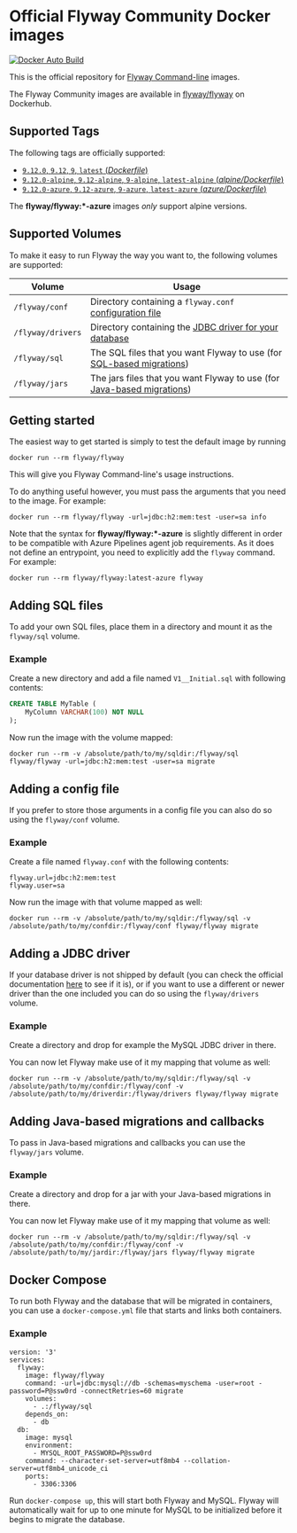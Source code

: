 # Official Flyway Community Docker images

[![Docker Auto Build](https://img.shields.io/docker/cloud/automated/flyway/flyway)][docker]

[docker]: https://hub.docker.com/r/flyway/flyway/

This is the official repository for [Flyway Command-line](https://flywaydb.org/documentation/usage/commandline/) images.

The Flyway Community images are available in [flyway/flyway](https://hub.docker.com/r/flyway/flyway/) on Dockerhub.

## Supported Tags

The following tags are officially supported:

- [`9.12.0`, `9.12`, `9`, `latest` (*Dockerfile*)](https://github.com/flyway/flyway-docker/blob/master/Dockerfile)
- [`9.12.0-alpine`, `9.12-alpine`, `9-alpine`, `latest-alpine` (*alpine/Dockerfile*)](https://github.com/flyway/flyway-docker/blob/master/alpine/Dockerfile)
- [`9.12.0-azure`, `9.12-azure`, `9-azure`, `latest-azure` (*azure/Dockerfile*)](https://github.com/flyway/flyway-docker/blob/master/azure/Dockerfile)

The **flyway/flyway:\*-azure** images *only* support alpine versions.

## Supported Volumes

To make it easy to run Flyway the way you want to, the following volumes are supported:

Volume            | Usage
------------------|------
`/flyway/conf`    | Directory containing a `flyway.conf` [configuration file](https://flywaydb.org/documentation/usage/commandline/#configuration)
`/flyway/drivers` | Directory containing the [JDBC driver for your database](https://flywaydb.org/documentation/usage/commandline/#jdbc-drivers)
`/flyway/sql`     | The SQL files that you want Flyway to use (for [SQL-based migrations](https://flywaydb.org/documentation/concepts/migrations#sql-based-migrations))
`/flyway/jars`    | The jars files that you want Flyway to use (for [Java-based migrations](https://flywaydb.org/documentation/concepts/migrations#java-based-migrations))

## Getting started

The easiest way to get started is simply to test the default image by running

`docker run --rm flyway/flyway`

This will give you Flyway Command-line's usage instructions.

To do anything useful however, you must pass the arguments that you need to the image. For example:

`docker run --rm flyway/flyway -url=jdbc:h2:mem:test -user=sa info`

Note that the syntax for **flyway/flyway:\*-azure** is slightly different in order to be compatible with Azure Pipelines
agent job requirements. As it does not define an entrypoint, you need to explicitly add the `flyway` command. For example:

`docker run --rm flyway/flyway:latest-azure flyway`

## Adding SQL files

To add your own SQL files, place them in a directory and mount it as the `flyway/sql` volume.

### Example

Create a new directory and add a file named `V1__Initial.sql` with following contents:

```sql
CREATE TABLE MyTable (
    MyColumn VARCHAR(100) NOT NULL
);
```

Now run the image with the volume mapped:

`docker run --rm -v /absolute/path/to/my/sqldir:/flyway/sql flyway/flyway -url=jdbc:h2:mem:test -user=sa migrate`

## Adding a config file

If you prefer to store those arguments in a config file you can also do so using the `flyway/conf` volume.

### Example

Create a file named `flyway.conf` with the following contents:

```
flyway.url=jdbc:h2:mem:test
flyway.user=sa
```

Now run the image with that volume mapped as well:

`docker run --rm -v /absolute/path/to/my/sqldir:/flyway/sql -v /absolute/path/to/my/confdir:/flyway/conf flyway/flyway migrate`

## Adding a JDBC driver

If your database driver is not shipped by default (you can check the official documentation [here](https://flywaydb.org/documentation/) to see if it is), or if you want to use a different or newer driver than the one included you can do so using the `flyway/drivers` volume.

### Example

Create a directory and drop for example the MySQL JDBC driver in there.

You can now let Flyway make use of it my mapping that volume as well:

`docker run --rm -v /absolute/path/to/my/sqldir:/flyway/sql -v /absolute/path/to/my/confdir:/flyway/conf -v /absolute/path/to/my/driverdir:/flyway/drivers flyway/flyway migrate`

## Adding Java-based migrations and callbacks

To pass in Java-based migrations and callbacks you can use the `flyway/jars` volume.

### Example

Create a directory and drop for a jar with your Java-based migrations in there.

You can now let Flyway make use of it my mapping that volume as well:

`docker run --rm -v /absolute/path/to/my/sqldir:/flyway/sql -v /absolute/path/to/my/confdir:/flyway/conf -v /absolute/path/to/my/jardir:/flyway/jars flyway/flyway migrate`

## Docker Compose

To run both Flyway and the database that will be migrated in containers, you can use a `docker-compose.yml` file that
starts and links both containers.

### Example

```
version: '3'
services:
  flyway:
    image: flyway/flyway
    command: -url=jdbc:mysql://db -schemas=myschema -user=root -password=P@ssw0rd -connectRetries=60 migrate
    volumes:
      - .:/flyway/sql
    depends_on:
      - db
  db:
    image: mysql
    environment:
      - MYSQL_ROOT_PASSWORD=P@ssw0rd
    command: --character-set-server=utf8mb4 --collation-server=utf8mb4_unicode_ci
    ports:
      - 3306:3306
```

Run `docker-compose up`, this will start both Flyway and MySQL. Flyway will automatically wait for up to one minute for MySQL to be initialized before it begins to migrate the database.
